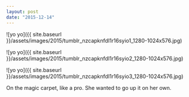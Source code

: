 ```yaml
---
layout: post
date: "2015-12-14"
---
```


![yo yo]({{ site.baseurl }}/assets/images/2015/tumblr_nzcapknfdl1r16syio1_1280-1024x576.jpg)

![yo yo]({{ site.baseurl }}/assets/images/2015/tumblr_nzcapknfdl1r16syio2_1280-1024x576.jpg)

![yo yo]({{ site.baseurl }}/assets/images/2015/tumblr_nzcapknfdl1r16syio3_1280-1024x576.jpg)

On the magic carpet, like a pro. She wanted to go up it on her own.
